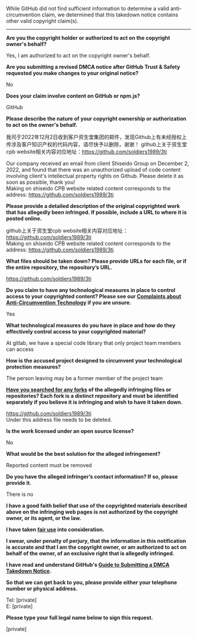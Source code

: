 While GitHub did not find sufficient information to determine a valid anti-circumvention claim, we determined that this takedown notice contains other valid copyright claim(s).

---

**Are you the copyright holder or authorized to act on the copyright owner's behalf?**

Yes, I am authorized to act on the copyright owner's behalf.

**Are you submitting a revised DMCA notice after GitHub Trust & Safety requested you make changes to your original notice?**

No

**Does your claim involve content on GitHub or npm.js?**

GitHub

**Please describe the nature of your copyright ownership or authorization to act on the owner's behalf.**

我司于2022年12月2日收到客户资生堂集团的邮件，发现Github上有未经授权上传涉及客户知识产权的代码内容，请尽快予以删除，谢谢！
github上关于资生堂cpb website相关内容对应地址：https://github.com/soldiers1989/3ti

Our company received an email from client Shiseido Group on December 2, 2022, and found that there was an unauthorized upload of code content involving client's intellectual property rights on Github. Please delete it as soon as possible, thank you!  
Making on shiseido CPB website related content corresponds to the address: https://github.com/soldiers1989/3ti

**Please provide a detailed description of the original copyrighted work that has allegedly been infringed. If possible, include a URL to where it is posted online.**

github上关于资生堂cpb website相关内容对应地址：https://github.com/soldiers1989/3ti  
Making on shiseido CPB website related content corresponds to the address: https://github.com/soldiers1989/3ti

**What files should be taken down? Please provide URLs for each file, or if the entire repository, the repository’s URL.**

https://github.com/soldiers1989/3ti

**Do you claim to have any technological measures in place to control access to your copyrighted content? Please see our <a href="https://docs.github.com/articles/guide-to-submitting-a-dmca-takedown-notice#complaints-about-anti-circumvention-technology">Complaints about Anti-Circumvention Technology</a> if you are unsure.**

Yes

**What technological measures do you have in place and how do they effectively control access to your copyrighted material?**

At gitlab, we have a special code library that only project team members can access

**How is the accused project designed to circumvent your technological protection measures?**

The person leaving may be a former member of the project team

**<a href="https://docs.github.com/articles/dmca-takedown-policy#b-what-about-forks-or-whats-a-fork">Have you searched for any forks</a> of the allegedly infringing files or repositories? Each fork is a distinct repository and must be identified separately if you believe it is infringing and wish to have it taken down.**

https://github.com/soldiers1989/3ti  
Under this address file needs to be deleted.

**Is the work licensed under an open source license?**

No

**What would be the best solution for the alleged infringement?**

Reported content must be removed

**Do you have the alleged infringer’s contact information? If so, please provide it.**

There is no

**I have a good faith belief that use of the copyrighted materials described above on the infringing web pages is not authorized by the copyright owner, or its agent, or the law.**

**I have taken <a href="https://www.lumendatabase.org/topics/22">fair use</a> into consideration.**

**I swear, under penalty of perjury, that the information in this notification is accurate and that I am the copyright owner, or am authorized to act on behalf of the owner, of an exclusive right that is allegedly infringed.**

**I have read and understand GitHub's <a href="https://docs.github.com/articles/guide-to-submitting-a-dmca-takedown-notice/">Guide to Submitting a DMCA Takedown Notice</a>.**

**So that we can get back to you, please provide either your telephone number or physical address.**

Tel: [private]  
E: [private]  

**Please type your full legal name below to sign this request.**

[private]  
